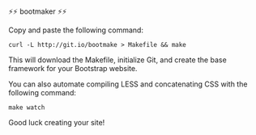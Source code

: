 ⚡⚡  bootmaker  ⚡⚡

Copy and paste the following command:

    curl -L http://git.io/bootmake > Makefile && make

This will download the Makefile, initialize Git, and create the base
framework for your Bootstrap website.

You can also automate compiling LESS and concatenating CSS with the
following command:

    make watch

Good luck creating your site!

